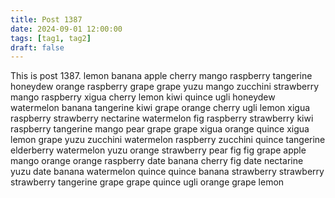 ```yaml
---
title: Post 1387
date: 2024-09-01 12:00:00
tags: [tag1, tag2]
draft: false
---
```

This is post 1387.
lemon
banana
apple
cherry
mango
raspberry
tangerine
honeydew
orange
raspberry
grape
grape
yuzu
mango
zucchini
strawberry
mango
raspberry
xigua
cherry
lemon
kiwi
quince
ugli
honeydew
watermelon
banana
tangerine
kiwi
grape
orange
cherry
ugli
lemon
xigua
raspberry
strawberry
nectarine
watermelon
fig
raspberry
strawberry
kiwi
raspberry
tangerine
mango
pear
grape
grape
xigua
orange
quince
xigua
lemon
grape
yuzu
zucchini
watermelon
raspberry
zucchini
quince
tangerine
elderberry
watermelon
yuzu
orange
strawberry
pear
fig
fig
grape
apple
mango
orange
orange
raspberry
date
banana
cherry
fig
date
nectarine
yuzu
date
banana
watermelon
quince
quince
banana
strawberry
strawberry
strawberry
tangerine
grape
grape
quince
ugli
orange
grape
lemon

